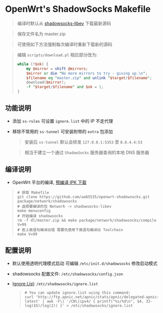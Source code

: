 OpenWrt's ShadowSocks Makefile
===

 > 编译时默认从 [shadowsocks-libev][1] 下载最新源码

 > 保存文件名为 master.zip

 > 可使用如下方法强制每次编译时重新下载新的源码

 > 编辑 `scripts/download.pl` 相应部分改为:
 > ```perl
 > while (!$ok) {
 >     my $mirror = shift @mirrors;
 >     $mirror or die "No more mirrors to try - giving up.\n";
 >     $filename eq "master.zip" and unlink "$target/$filename";
 >     download($mirror);
 >     -f "$target/$filename" and $ok = 1;
 > }
 > 
 > ```

功能说明
---

 - 添加 `ss-rules` 可设置 `ignore.list` 中的 IP 不走代理

 - 移除不常用的 `ss-tunnel` 可安装附带的 `extra` 包添加

   > 安装后 `ss-tunnel` 默认会转发 `127.0.0.1:5353` 至 `8.8.4.4:53`

   > 相当于建立一个通过 `ShadowSocks` 服务器查询的本地 DNS 服务器

编译说明
---

 - OpenWrt 平台的编译, [预编译 IPK 下载][2]

 > ```
 > # 获取 Makefile
 > git clone https://github.com/aa65535/openwrt-shadowsocks.git package/network/shadowsocks
 > # 选择要编译的包 Network -> shadowsocks-libev
 > make menuconfig
 > # 开始编译 shadowsocks
 > rm -f dl/master.zip && make package/network/shadowsocks/compile V=99
 > # 若上面语句编译出错 需要先使用下面语句编译出 Toolchain
 > make V=99
 > ```

配置说明
---

 - 默认使用透明代理模式启动 可编辑 `/etc/init.d/shadowsocks` 修改启动模式

 - shadowsocks 配置文件: `/etc/shadowsocks/config.json`

 - [Ignore List][3]: `/etc/shadowsocks/ignore.list`
    > ```
    > # You can update ignore.list using this command:
    > curl 'http://ftp.apnic.net/apnic/stats/apnic/delegated-apnic-latest' | awk -F\| '/CN\|ipv4/ { printf("%s/%d\n", $4, 32-log($5)/log(2)) }' > /etc/shadowsocks/ignore.list
    > ```


  [1]: https://github.com/madeye/shadowsocks-libev
  [2]: https://sourceforge.net/projects/openwrt-dist/files/shadowsocks-libev/
  [3]: https://github.com/aa65535/openwrt-shadowsocks/blob/master/files/shadowsocks.list
